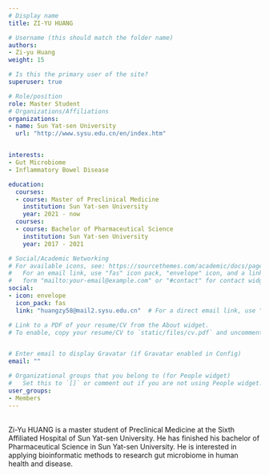 ```yaml
---
# Display name
title: ZI-YU HUANG

# Username (this should match the folder name)
authors:
- Zi-yu Huang
weight: 15

# Is this the primary user of the site?
superuser: true

# Role/position
role: Master Student
# Organizations/Affiliations
organizations:
- name: Sun Yat-sen University
  url: "http://www.sysu.edu.cn/en/index.htm"


interests:
- Gut Microbiome
- Inflammatory Bowel Disease

education:
  courses:
  - course: Master of Preclinical Medicine
    institution: Sun Yat-sen University
    year: 2021 - now
  courses:
  - course: Bachelor of Pharmaceutical Science
    institution: Sun Yat-sen University
    year: 2017 - 2021

# Social/Academic Networking
# For available icons, see: https://sourcethemes.com/academic/docs/page-builder/#icons
#   For an email link, use "fas" icon pack, "envelope" icon, and a link in the
#   form "mailto:your-email@example.com" or "#contact" for contact widget.
social:
- icon: envelope
  icon_pack: fas
  link: "huangzy58@mail2.sysu.edu.cn"  # For a direct email link, use "mailto:test@example.org".

# Link to a PDF of your resume/CV from the About widget.
# To enable, copy your resume/CV to `static/files/cv.pdf` and uncomment the lines below.


# Enter email to display Gravatar (if Gravatar enabled in Config)
email: ""

# Organizational groups that you belong to (for People widget)
#   Set this to `[]` or comment out if you are not using People widget.
user_groups:
- Members
---
```

<br>
Zi-Yu HUANG is a master student of Preclinical Medicine at the Sixth Affiliated Hospital of Sun Yat-sen University. He has finished his bachelor of Pharmaceutical Science in Sun Yat-sen University. He is interested in applying bioinformatic methods to research gut microbiome in human health and disease.
